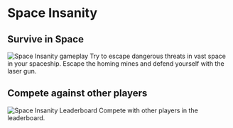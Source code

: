 # Space Insanity

## Survive in Space
![Space Insanity gameplay](https://github.com/NilsSchoene/Space-Insanity/blob/master/.github/IMG_gameplay.png?raw=true)
Try to escape dangerous threats in vast space in your spaceship. Escape the homing mines and defend yourself with the laser gun.

## Compete against other players
![Space Insanity Leaderboard](https://github.com/NilsSchoene/Space-Insanity/blob/master/.github/IMG_leaderboard.png?raw=true)
Compete with other players in the leaderboard.